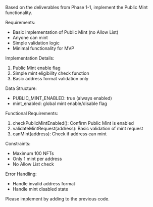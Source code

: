 Based on the deliverables from Phase 1-1, implement the Public Mint functionality.

Requirements:

- Basic implementation of Public Mint (no Allow List)
- Anyone can mint
- Simple validation logic
- Minimal functionality for MVP

Implementation Details:

1. Public Mint enable flag
2. Simple mint eligibility check function
3. Basic address format validation only

Data Structure:

- PUBLIC_MINT_ENABLED: true (always enabled)
- mint_enabled: global mint enable/disable flag

Functional Requirements:

1. checkPublicMintEnabled(): Confirm Public Mint is enabled
2. validateMintRequest(address): Basic validation of mint request
3. canMint(address): Check if address can mint

Constraints:

- Maximum 100 NFTs
- Only 1 mint per address
- No Allow List check

Error Handling:

- Handle invalid address format
- Handle mint disabled state

Please implement by adding to the previous code.

